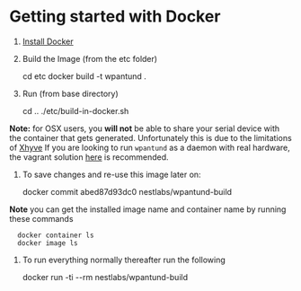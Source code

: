 # Getting started with Docker

1. [Install Docker](https://docs.docker.com/engine/installation/)
1. Build the Image (from the etc folder)

      cd etc
      docker build -t wpantund .

1. Run (from base directory)

      cd ..
      ./etc/build-in-docker.sh

**Note:** for OSX users, you **will not** be able to share your serial device with the
container that gets generated. Unfortunately this is due to the limitations of [Xhyve]("https://github.com/mist64/xhyve")
If you are looking to run `wpantund` as a daemon with real hardware, the vagrant solution [here](https://github.com/openthread/openthread/tree/master/etc/vagrant) is recommended.

1. To save changes and re-use this image later on:

      docker commit abed87d93dc0 nestlabs/wpantund-build

**Note** you can get the installed image name and container name by running these commands

      docker container ls
      docker image ls

1. To run everything normally thereafter run the following

      docker run -ti --rm nestlabs/wpantund-build
